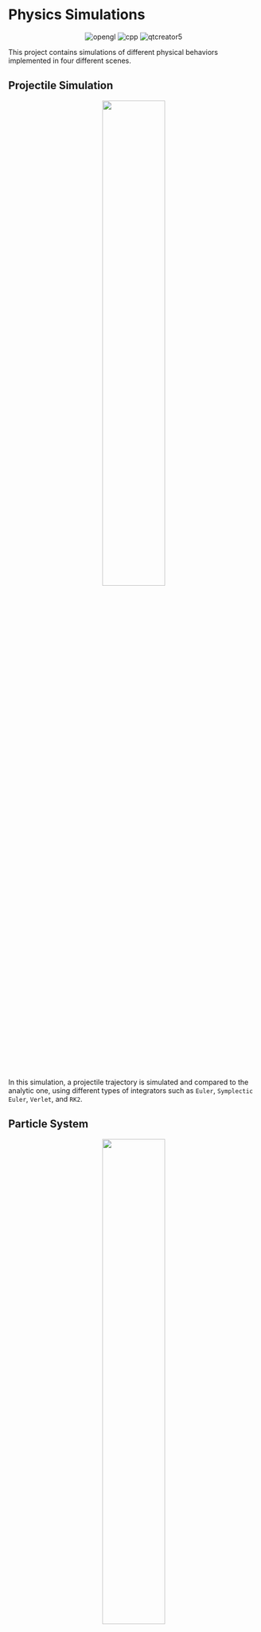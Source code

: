 # Physics Simulations

<div align="center">
    <img src="https://img.shields.io/badge/OpenGL-black?style=flat" alt="opengl" />
    <img src="https://img.shields.io/badge/C%2B%2B-blue?style=flat" alt="cpp" />
    <img src="https://img.shields.io/badge/QtCreator%205-green?style=flat" alt="qtcreator5" />
</div>

This project contains simulations of different physical behaviors implemented in four different scenes.

## Projectile Simulation

<p align="center">
  <img src="https://github.com/FilippoVenturini8/PhysicSimulations/assets/73821401/9693596a-0a3c-4a07-9a73-8f8145a37f2e" width="50%">
</p>

In this simulation, a projectile trajectory is simulated and compared to the analytic one, using different types of integrators such as `Euler`, `Symplectic Euler`, `Verlet`, and `RK2`.

## Particle System

<p align="center">
  <img src="https://github.com/FilippoVenturini8/PhysicSimulations/assets/73821401/5ab03e89-d91b-4392-9863-10506779d0d6" width="50%">
</p>

In this simulation, a `particle system` is implemented to handle an arbitrary number of particles emitted by a fountain. Different types of `collisions` are handled, with the floor, a cube, and a movable sphere. Each particle is subjected to the `gravitational force` and, if activated, to the gravitational force of a `black hole`.

## Cloth Simulation

<p align="center">
  <img src="https://github.com/FilippoVenturini8/PhysicSimulations/assets/73821401/de506539-e966-4df8-a58d-f70575dcdbc3" width="50%">
</p>

In this part, cloth behavior is simulated by adding spring forces between particles following `Provot's Layout`.

## Fluid Simulation

<p align="center">
  <img src="https://github.com/FilippoVenturini8/PhysicSimulations/assets/73821401/8f0eab41-f2f1-45dc-aad7-2f2cbea0a596" width="50%">
</p>

In this last part, a fluid simulation is realized by implementing the `Navier-Stokes` equations and following the `SPH Loop`.
